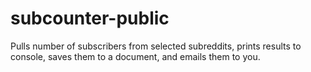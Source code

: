 # subcounter-public
Pulls number of subscribers from selected subreddits, prints results to console, saves them to a document, and emails them to you.
